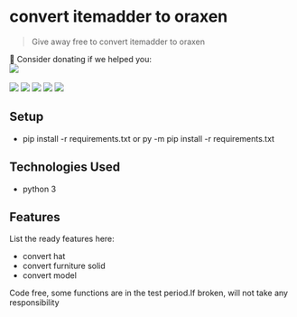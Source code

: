 # convert itemadder to oraxen
> Give away free to convert itemadder to oraxen


💖 Consider donating if we helped you:
<br>
<a href="https://ko-fi.com/kigkosa" target="_blank"> <img src="https://ko-fi.com/img/githubbutton_sm.svg"></a>
<br><br>
<a href="https://github.com/kigkosa/itemadder-to-oraxen/commits"> <img src="https://img.shields.io/github/last-commit/kigkosa/itemadder-to-oraxen"></a>
<a href="#"> <img src="https://img.shields.io/github/languages/code-size/kigkosa/itemadder-to-oraxen"></a>
<a href="https://github.com/kigkosa/itemadder-to-oraxen/watchers"> <img src="https://img.shields.io/github/watchers/kigkosa/itemadder-to-oraxen"></a>
<a href="https://github.com/kigkosa/itemadder-to-oraxen/stargazers"> <img src="https://img.shields.io/github/stars/kigkosa/itemadder-to-oraxen"></a>
<a href="https://github.com/kigkosa/itemadder-to-oraxen/network/members"> <img src="https://img.shields.io/github/forks/kigkosa/itemadder-to-oraxen"></a>

## Setup
* pip install -r requirements.txt or py -m  pip install -r requirements.txt

## Technologies Used
- python 3


## Features
List the ready features here:
- convert hat
- convert furniture solid
- convert model




Code free, some functions are in the test period.If broken, will not take any responsibility